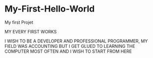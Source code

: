 # My-First-Hello-World
My first Projet

MY EVERY FIRST WORKS

I WISH TO BE A DEVELOPER AND PROFESSIONAL PROGRAMMER, MY FIELD WAS ACCOUNTING
BUT I GET GLUED TO LEARNING THE COMPUTER MOST OFTEN AND I WISH TO START FROM HERE

